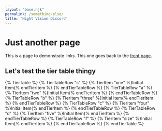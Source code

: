 ```yaml
---
layout: "base.njk"
permalink: /something-else/
title: 'Night Vision Discord'
---
```


# Just another page
This is a page to demonstrate links. This one goes back to the [front page](/).

## Let's test the tier table thingy

{% TierTable %}
{% TierTableRow "s" %} {% TierItem "one" %}Initial Item{% endTierItem %} {% endTierTableRow %}
{% TierTableRow "a" %} {% TierItem "two" %}Initial Item{% endTierItem %} {% endTierTableRow %}
{% TierTableRow "b" %} {% TierItem "three" %}Initial Item{% endTierItem %} {% endTierTableRow %}
{% TierTableRow "c" %} {% TierItem "four" %}Initial Item{% endTierItem %} {% endTierTableRow %}
{% TierTableRow "d" %} {% TierItem "five" %}Initial Item{% endTierItem %} {% endTierTableRow %}
{% TierTableRow "f" %} {% TierItem "size" %}Initial Item{% endTierItem %} {% endTierTableRow %}
{% endTierTable %}
